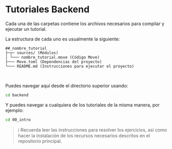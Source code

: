 # Tutoriales Backend

Cada una de las carpetas contiene los archivos necesarios para compilar y ejecutar un tutorial.

La estructura de cada uno es usualmente la siguiente:

```
##_nombre_tutorial
├─┬─ sources/ (Módulos)
│ └─── nombre_tutorial.move (Código Move)
├─── Move.toml (Dependencias del proyecto)
└─── README.md (Instrucciones para ejecutar el proyecto)
```
</br>

Puedes navegar aquí desde el directorio superior usando:
```sh
cd backend
```

Y puedes navegar a cualquiera de los tutoriales de la misma manera, por ejemplo:
```sh
cd 00_intro
```

> :information_source: Recuerda leer las instrucciones para resolver los ejercicios, así como hacer la instalación de los recursos necesarios descritos en el repositorio principal.